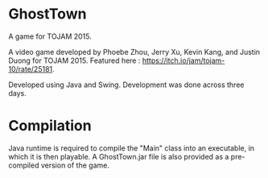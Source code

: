 # GhostTown
A game for TOJAM 2015.

A video game developed by Phoebe Zhou, Jerry Xu, Kevin Kang, and Justin Duong for TOJAM 2015. Featured here : https://itch.io/jam/tojam-10/rate/25181.

Developed using Java and Swing. Development was done across three days.

# Compilation

Java runtime is required to compile the "Main" class into an executable, in which it is then playable. A GhostTown.jar file is also provided as a pre-compiled version of the game.

